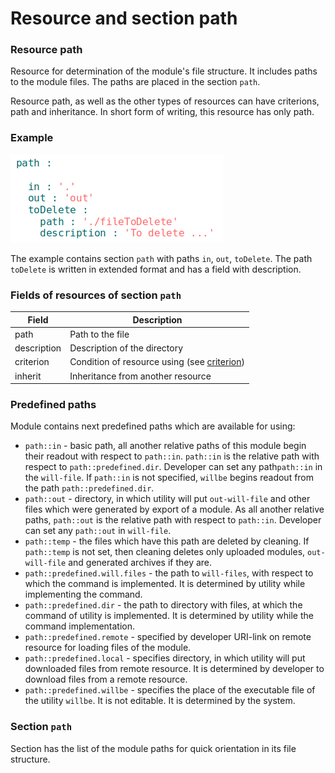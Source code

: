 # Resource and section path

### Resource path

Resource for determination of the module's file structure. It includes paths to the module files. The paths are placed in the section <code>path</code>.

Resource path, as well as the other types of resources can have criterions, path and inheritance. In short form of writing, this resource has only path.

### Example

![section.path.png](./Images/section.path.png)

The example contains section `path` with paths `in`, `out`, `toDelete`. The path `toDelete` is written in extended format and has a field with description.

### Fields of resources of section `path`

| Field          | Description                                        |
|----------------|---------------------------------------------|
| path           | Path to the file  |
| description    | Description of the directory                             |
| criterion      | Condition of resource using (see [criterion](Criterions.md)) |
| inherit        | Inheritance from another resource   |

### Predefined paths

Module contains next predefined paths which are available for using:

- `path::in` - basic path, all another relative paths of this module begin their readout with respect to `path::in`. `path::in` is the relative path with respect to `path::predefined.dir`. Developer can set any path`path::in` in the `will-file`. If `path::in` is not specified, `willbe` begins readout from the path `path::predefined.dir`.
- `path::out` - directory, in which utility will put `out-will-file` and other files which were generated by export of a module. As all another relative paths, `path::out` is the relative path with respect to `path::in`. Developer can set any `path::out` in `will-file`.
- `path::temp` - the files which have this path are deleted by cleaning. If `path::temp` is not set, then cleaning deletes only uploaded modules, `out-will-file` and generated archives if they are.
- `path::predefined.will.files` - the path to `will-files`, with respect to which the command is implemented. It is determined by utility while implementing the command.
- `path::predefined.dir` - the path to directory with files, at which the command of utility is implemented. It is determined by utility while the command implementation.
- `path::predefined.remote` - specified by developer URI-link on remote resource for loading files of the module.
- `path::predefined.local` - specifies directory, in which utility will put downloaded files from remote resource. It is determined by developer to download files  from a remote resource.
- `path::predefined.willbe` - specifies the place of the executable file of the utility `willbe`. It is not editable. It is determined by the system.

### Section <code>path</code>

Section has the list of the module paths for quick orientation in its file structure.  

